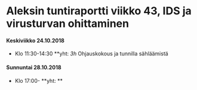 
# Aleksin tuntiraportti viikko 43, IDS ja virusturvan ohittaminen

#### Keskiviikko 24.10.2018
* Klo 11:30-14:30 **yht: *3h* 
Ohjauskokous ja tunnilla sähläämistä  

#### Sunnuntai 28.10.2018
* Klo 17:00- **yht: ** 
